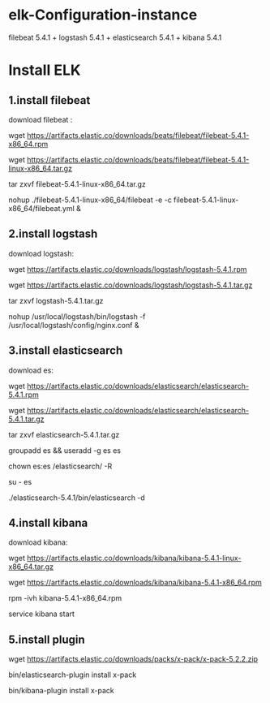 # elk-Configuration-instance

 filebeat 5.4.1 + logstash 5.4.1 + elasticsearch 5.4.1 + kibana 5.4.1
 
 # Install ELK
 
 ## 1.install filebeat
 
 download filebeat :
 
 wget https://artifacts.elastic.co/downloads/beats/filebeat/filebeat-5.4.1-x86_64.rpm
 
 wget https://artifacts.elastic.co/downloads/beats/filebeat/filebeat-5.4.1-linux-x86_64.tar.gz 
 
 tar zxvf filebeat-5.4.1-linux-x86_64.tar.gz
 
 nohup ./filebeat-5.4.1-linux-x86_64/filebeat -e -c filebeat-5.4.1-linux-x86_64/filebeat.yml &
  
 ## 2.install logstash
 
 download logstash:
 
 wget https://artifacts.elastic.co/downloads/logstash/logstash-5.4.1.rpm
 
 wget https://artifacts.elastic.co/downloads/logstash/logstash-5.4.1.tar.gz
 
 tar zxvf logstash-5.4.1.tar.gz
 
 nohup /usr/local/logstash/bin/logstash -f /usr/local/logstash/config/nginx.conf &
 

 ## 3.install elasticsearch
 
 download es:
 
 wget https://artifacts.elastic.co/downloads/elasticsearch/elasticsearch-5.4.1.rpm
 
 wget https://artifacts.elastic.co/downloads/elasticsearch/elasticsearch-5.4.1.tar.gz
 
 tar zxvf elasticsearch-5.4.1.tar.gz
 
 groupadd es && useradd -g es es
 
 chown es:es /elasticsearch/ -R
 
 su - es 
 
./elasticsearch-5.4.1/bin/elasticsearch -d
 
  ## 4.install kibana
  
  download kibana:
  
  wget https://artifacts.elastic.co/downloads/kibana/kibana-5.4.1-linux-x86_64.tar.gz
  
  wget https://artifacts.elastic.co/downloads/kibana/kibana-5.4.1-x86_64.rpm
  
  rpm -ivh kibana-5.4.1-x86_64.rpm
  
  service kibana start
 
## 5.install plugin

wget https://artifacts.elastic.co/downloads/packs/x-pack/x-pack-5.2.2.zip

bin/elasticsearch-plugin install x-pack

bin/kibana-plugin install x-pack

